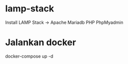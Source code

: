 # lamp-stack
Install LAMP Stack -> Apache Mariadb PHP PhpMyadmin
# Jalankan docker
docker-compose up -d
